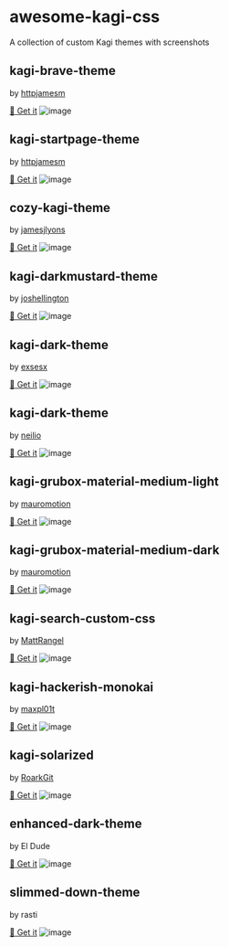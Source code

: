 # awesome-kagi-css
A collection of custom Kagi themes with screenshots

## kagi-brave-theme
by [httpjamesm](https://github.com/httpjamesm)

[🔗 Get it](https://gist.github.com/httpjamesm/a9c6b3b115cb09c483e53ad5f5ec9b99)
![image](kagi-brave-theme.png)

## kagi-startpage-theme
by [httpjamesm](https://github.com/httpjamesm)

[🔗 Get it](https://github.com/httpjamesm/kagi-startpage-theme)
![image](kagi-startpage-theme.png)

## cozy-kagi-theme
by [jamesjlyons](https://github.com/jamesjlyons)

[🔗 Get it](https://gist.github.com/jamesjlyons/26682982319ca84b7bee991eb158ce49)
![image](cozy-kagi-theme.png)

## kagi-darkmustard-theme
by [joshellington](https://github.com/joshellington)

[🔗 Get it](https://gist.github.com/joshellington/51765a15d8f780089619b638fc6aea6b)
![image](kagi-darkmustard-theme.png)

## kagi-dark-theme
by [exsesx](https://github.com/exsesx)

[🔗 Get it](https://github.com/exsesx/kagi-dark-theme)
![image](kagi-dark-theme.png)

## kagi-dark-theme
by [neilio](https://github.com/neilio)

[🔗 Get it](https://gist.github.com/neilio/c2c3495ff16c0a0401f4cf630438e1b3)
![image](kagi-google.png)

## kagi-grubox-material-medium-light
by [mauromotion](https://github.com/mauromotion)

[🔗 Get it](https://github.com/mauromotion/Kagi-Gruvbox-Material-themes/blob/main/kagi-grubox-material-medium-light.css)
![image](kagi-grubox-material-medium-light.png)

## kagi-grubox-material-medium-dark
by [mauromotion](https://github.com/mauromotion)

[🔗 Get it](https://github.com/mauromotion/Kagi-Gruvbox-Material-themes/blob/main/kagi-grubox-material-medium-dark.css)
![image](kagi-grubox-material-medium-dark.png)

## kagi-search-custom-css
by [MattRangel](https://github.com/MattRangel)

[🔗 Get it](https://github.com/MattRangel/kagi-search-custom-css)
![image](kagi-search-custom-css.png)

## kagi-hackerish-monokai
by [maxpl01t](https://github.com/maxpl01t)

[🔗 Get it](https://gist.github.com/maxpl01t/7de6e4716e50d52f4ec14aa01e2047e0)
![image](kagi-hackerish-monokai.png)

## kagi-solarized
by [RoarkGit](https://github.com/RoarkGit)

[🔗 Get it](https://gist.github.com/RoarkGit/2074f3b71efdb55efde608627179ed54)
![image](kagi-solarized.png)

## enhanced-dark-theme
by El Dude

[🔗 Get it](https://help.kagi.com/kagi/features/custom-css.html)
![image](enhanced-dark-theme.png)

## slimmed-down-theme
by rasti

[🔗 Get it](https://help.kagi.com/kagi/features/custom-css.html)
![image](slimmed-down-theme.png)
